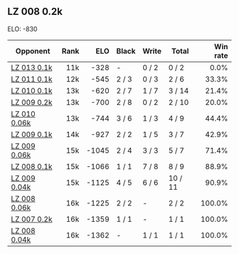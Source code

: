 ## LZ 008 0.2k ##

ELO: -830

Opponent | Rank | ELO | Black | Write | Total | Win rate
---------|-----:|----:|-------|-------|-------|-------:
[LZ 013 0.1k](LZ%20013%200.1k.md) | 11k | -328 | - | 0 / 2 | 0 / 2 | 0.0%
[LZ 011 0.1k](LZ%20011%200.1k.md) | 12k | -545 | 2 / 3 | 0 / 3 | 2 / 6 | 33.3%
[LZ 010 0.1k](LZ%20010%200.1k.md) | 13k | -620 | 2 / 7 | 1 / 7 | 3 / 14 | 21.4%
[LZ 009 0.2k](LZ%20009%200.2k.md) | 13k | -700 | 2 / 8 | 0 / 2 | 2 / 10 | 20.0%
[LZ 010 0.06k](LZ%20010%200.06k.md) | 13k | -744 | 3 / 6 | 1 / 3 | 4 / 9 | 44.4%
[LZ 009 0.1k](LZ%20009%200.1k.md) | 14k | -927 | 2 / 2 | 1 / 5 | 3 / 7 | 42.9%
[LZ 009 0.06k](LZ%20009%200.06k.md) | 15k | -1045 | 2 / 4 | 3 / 3 | 5 / 7 | 71.4%
[LZ 008 0.1k](LZ%20008%200.1k.md) | 15k | -1066 | 1 / 1 | 7 / 8 | 8 / 9 | 88.9%
[LZ 009 0.04k](LZ%20009%200.04k.md) | 15k | -1125 | 4 / 5 | 6 / 6 | 10 / 11 | 90.9%
[LZ 008 0.06k](LZ%20008%200.06k.md) | 16k | -1225 | 2 / 2 | - | 2 / 2 | 100.0%
[LZ 007 0.2k](LZ%20007%200.2k.md) | 16k | -1359 | 1 / 1 | - | 1 / 1 | 100.0%
[LZ 008 0.04k](LZ%20008%200.04k.md) | 16k | -1362 | - | 1 / 1 | 1 / 1 | 100.0%
